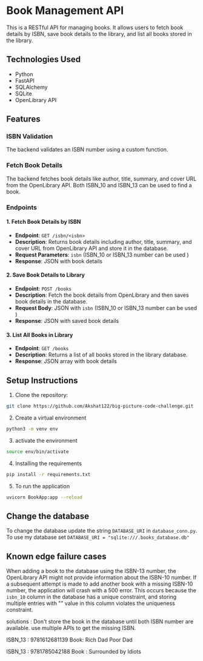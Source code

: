 # Book Management API

This is a RESTful API for managing books. It allows users to fetch book details by ISBN, save book details to the library, and list all books stored in the library.

## Technologies Used

- Python
- FastAPI
- SQLAlchemy
- SQLite
- OpenLibrary API

## Features

### ISBN Validation

The backend validates an ISBN number using a custom function.

### Fetch Book Details

The backend fetches book details like author, title, summary, and cover URL from the OpenLibrary API. Both ISBN_10 and ISBN_13 can be used to find a book. 

### Endpoints

#### 1. Fetch Book Details by ISBN

- **Endpoint**: `GET /isbn/<isbn>`
- **Description**: Returns book details including author, title, summary, and cover URL from OpenLibrary API and store it in the database.
- **Request Parameters**: `isbn` (ISBN_10 or ISBN_13 number can be used )
- **Response**: JSON with book details

#### 2. Save Book Details to Library

- **Endpoint**: `POST /books`
- **Description**: Fetch the book details from OpenLibrary and then saves book details in the database.
- **Request Body**: JSON with `isbn` (ISBN_10 or ISBN_13 number can be used )
- **Response**: JSON with saved book details

#### 3. List All Books in Library

- **Endpoint**: `GET /books`
- **Description**: Returns a list of all books stored in the library database.
- **Response**: JSON array with book details

## Setup Instructions

1. Clone the repository:

```bash
git clone https://github.com/Akshat122/big-picture-code-challenge.git
```
2. Create a virtual environment
```bash
python3 -m venv env
```
3. activate the environment
```bash
source env/bin/activate
```
4. Installing the requirements
```bash
pip install -r requirements.txt
```
5. To run the application 
```bash
uvicorn BookApp:app --reload
```

## Change the database

To change the database update the string `DATABASE_URI` in `database_conn.py`. To use my database set `DATABASE_URI = "sqlite:///.books_database.db"`

## Known edge failure cases

When adding a book to the database using the ISBN-13 number, the OpenLibrary API might not provide information about the ISBN-10 number. If a subsequent attempt is made to add another book with a missing ISBN-10 number, the application will crash with a 500 error. This occurs because the `isbn_10` column in the database has a unique constraint, and storing multiple entries with "" value in this column violates the uniqueness constraint.

solutions : Don't store the book in the database until both ISBN number are available. use multiple APIs to get the missing ISBN.

ISBN_13 : 9781612681139 
Book: Rich Dad Poor Dad

ISBN_13 : 9781785042188
Book : Surrounded by Idiots
